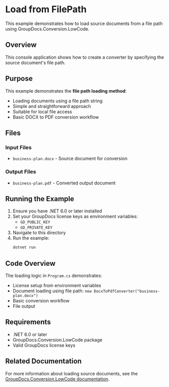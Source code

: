 # Load from FilePath

This example demonstrates how to load source documents from a file path using GroupDocs.Conversion.LowCode.

## Overview

This console application shows how to create a converter by specifying the source document's file path.

## Purpose

This example demonstrates the **file path loading method**:
- Loading documents using a file path string
- Simple and straightforward approach
- Suitable for local file access
- Basic DOCX to PDF conversion workflow

## Files

### Input Files
- `business-plan.docx` - Source document for conversion

### Output Files
- `business-plan.pdf` - Converted output document

## Running the Example

1. Ensure you have .NET 6.0 or later installed
2. Set your GroupDocs license keys as environment variables:
   - `GD_PUBLIC_KEY`
   - `GD_PRIVATE_KEY`
3. Navigate to this directory
4. Run the example:
   ```bash
   dotnet run
   ```

## Code Overview

The loading logic in `Program.cs` demonstrates:
- License setup from environment variables
- Document loading using file path: `new DocxToPdfConverter("business-plan.docx")`
- Basic conversion workflow
- File output

## Requirements

- .NET 6.0 or later
- GroupDocs.Conversion.LowCode package
- Valid GroupDocs license keys

## Related Documentation

For more information about loading source documents, see the [GroupDocs.Conversion.LowCode documentation](https://docs.groupdocs.net/conversion/developer-guide/loading-source-documents/).
